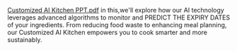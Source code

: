 [Customized AI Kitchen PPT.pdf](https://github.com/user-attachments/files/16236719/Customized.AI.Kitchen.PPT.pdf)
in this,we'll explore how our AI technology
leverages advanced algorithms to monitor and PREDICT THE
EXPIRY DATES of your ingredients. From reducing food waste to
enhancing meal planning, our Customized AI Kitchen empowers
you to cook smarter and more sustainably.
